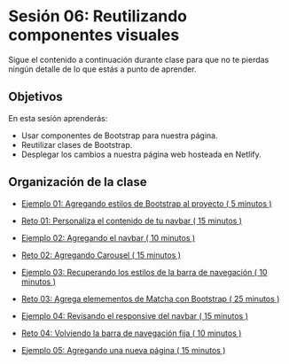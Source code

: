 # Sesión 06: Reutilizando componentes visuales

Sigue el contenido a continuación durante clase para que no te pierdas ningún
detalle de lo que estás a punto de aprender.

## Objetivos

En esta sesión aprenderás:

- Usar componentes de Bootstrap para nuestra página.
- Reutilizar clases de Bootstrap.
- Desplegar los cambios a nuestra página web hosteada en Netlify.

## Organización de la clase

- [Ejemplo 01: Agregando estilos de Bootstrap al proyecto ( 5 minutos ) ](./Ejemplo-01)

- [Reto  01: Personaliza el contenido de tu navbar ( 15 minutos ) ](./reto-01)

- [Ejemplo  02: Agregando el navbar ( 10 minutos ) ](./Ejemplo-02)

- [Reto  02: Agregando Carousel ( 15 minutos ) ](./reto-02)

- [Ejemplo  03: Recuperando los estilos de la barra de navegación ( 10 minutos ) ](./Ejemplo-03)

- [Reto  03: Agrega elemementos de Matcha con Bootstrap ( 25 minutos ) ](./reto-03)

- [Ejemplo  04: Revisando el responsive del navbar ( 15 minutos ) ](./Ejemplo-04)

- [Reto  04: Volviendo la barra de navegación fija ( 10 minutos ) ](./reto-04)

- [Ejemplo  05: Agregando una nueva página ( 15 minutos ) ](./Ejemplo-05)
